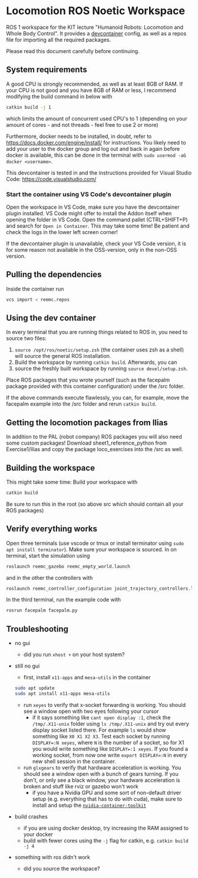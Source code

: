 
# Locomotion ROS Noetic Workspace

ROS 1 workspace for the KIT lecture "Humanoid Robots: Locomotion and Whole Body Control". It provides a [devcontainer](https://code.visualstudio.com/docs/devcontainers/containers) config, as well as a repos file for importing all the required packages.

Please read this document carefully before continuing.

## System requirements

A good CPU is strongly recommended, as well as at least 8GB of RAM. If your CPU is not good and you have 8GB of RAM or less, I recommend modifying the build command in below with 
```bash
catkin build -j 1
```
which limits the amount of concurrent used CPU's to 1 (depending on your amount of cores - and not threads - feel free to use 2 or more)

Furthermore, docker needs to be installed, in doubt, refer to https://docs.docker.com/engine/install/ for instructions. You likely need to add your user to the docker group and log out and back in again before docker is available, this can be done in the terminal with `sudo usermod -aG docker <username>`.

This devcontainer is tested in and the instructions provided for Visual Studio Code: https://code.visualstudio.com/

### Start the container using VS Code's devcontainer plugin

Open the workspace in VS Code, make sure you have the devcontainer plugin installed. VS Code might offer to install the Addon itself when opening the folder in VS Code.
Open the command pallet (CTRL+SHIFT+P) and search for `Open in Container`. This may take some time! Be patient and check the logs in the lower left screen corner!

If the devcontainer plugin is unavailable, check your VS Code version, it is for some reason not available in the OSS-version, only in the non-OSS version.


## Pulling the dependencies

Inside the container run

```bash
vcs import < reemc.repos
```

## Using the dev container

In every terminal that you are running things related to ROS in, you need to source two files:
1. `source /opt/ros/noetic/setup.zsh` (the container uses zsh as a shell) will source the general ROS installation.
2. Build the workspace by running `catkin build`. Afterwards, you can
3. source the freshly built workspace by running `source devel/setup.zsh`.

Place ROS packages that you wrote yourself (such as the facepalm package provided with this container configuration) under the /src folder.

If the above commands execute flawlessly, you can, for example, move the facepalm example into the /src folder and rerun `catkin build`.

## Getting the locomotion packages from Ilias

In addition to the PAL (robot company) ROS packages you will also need some custom packages!
Download sheet1_reference_python from Exercise1/Ilias and copy the package loco_exercises into the /src as well.

## Building the workspace

This might take some time: Build your workspace with
```bash
catkin build
```
Be sure to run this in the root (so above src which should contain all your ROS packages)


## Verify everything works


Open three terminals (use vscode or tmux or install terminator using `sudo apt install terminator`).
Make sure your workspace is sourced. In on terminal, start the simulation using 
```bash
roslaunch reemc_gazebo reemc_empty_world.launch
```

and in the other the controllers with
```bash
roslaunch reemc_controller_configuration joint_trajectory_controllers.launch
```

In the third terminal, run the example code with
```bash
rosrun facepalm facepalm.py
```

## Troubleshooting

- no gui
    - did you run `xhost +` on your host system?
- still no gui
    - first, install `x11-apps` and `mesa-utils` in the container
    ```bash
    sudo apt update
    sudo apt install x11-apps mesa-utils
    ```
    - run `xeyes` to verify that x-socket forwarding is working. You should see a window open with
      two eyes following your cursor
        - if it says something like `cant open display :1`, check the `/tmp/.X11-unix` folder using
          `ls /tmp/.X11-unix` and try out every display socket listed there. For example `ls` would
          show something like `X0 X1 X2 X3`. Test each socket by running `DISPLAY=:N xeyes`, where
          `N` is the number of a socket, so for X1 you would write something like `DISPLAY=:1
          xeyes`.
          If you found a working socket, from now one write `export DISPLAY=:N` in every new shell
          session in the container.
    - run `glxgears` to verify that hardware acceleration is working. You should see a window open
      with a bunch of gears turning. If you don't, or only see a black window, your hardware
      acceleration is broken and stuff like rviz or gazebo won't work
        - if you have a Nvidia GPU and some sort of non-default driver setup (e.g. everything that
          has to do with cuda), make sure to install and setup the [`nvidia-container-toolkit`](https://docs.nvidia.com/datacenter/cloud-native/container-toolkit/latest/install-guide.html)
- build crashes
    - if you are using docker desktop, try increasing the RAM assigned to your docker
    - build with fewer cores using the `-j` flag for catkin, e.g. `catkin build -j 4`

- something with ros didn't work
    - did you source the workspace?
